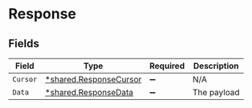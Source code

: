 # Response


## Fields

| Field                                                           | Type                                                            | Required                                                        | Description                                                     |
| --------------------------------------------------------------- | --------------------------------------------------------------- | --------------------------------------------------------------- | --------------------------------------------------------------- |
| `Cursor`                                                        | [*shared.ResponseCursor](../../models/shared/responsecursor.md) | :heavy_minus_sign:                                              | N/A                                                             |
| `Data`                                                          | [*shared.ResponseData](../../models/shared/responsedata.md)     | :heavy_minus_sign:                                              | The payload                                                     |